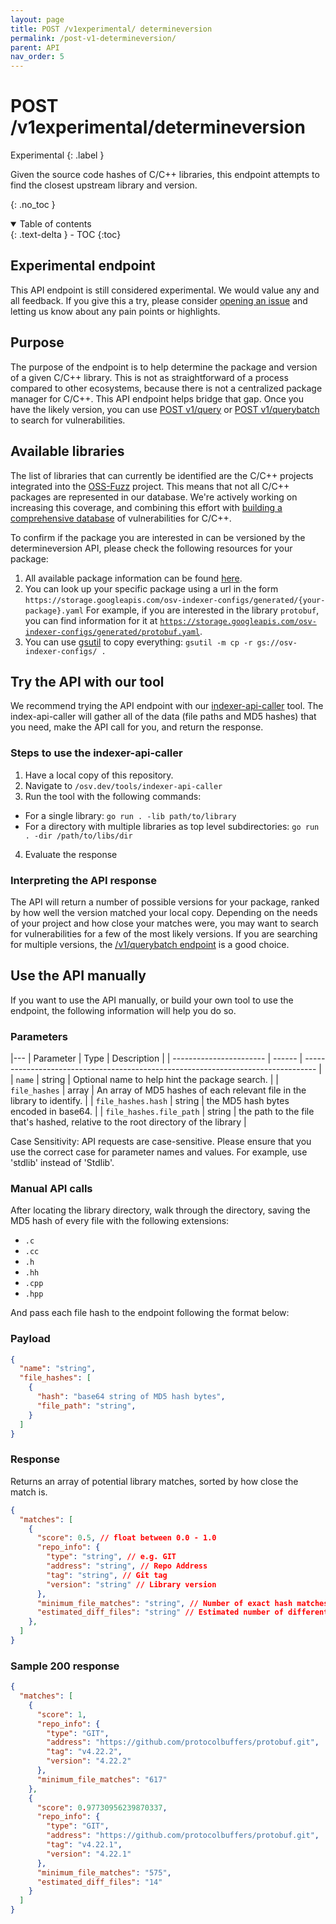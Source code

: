 ```yaml
---
layout: page
title: POST /v1experimental/ determineversion
permalink: /post-v1-determineversion/
parent: API
nav_order: 5
---
```

# POST /v1experimental/determineversion
Experimental
{: .label }

Given the source code hashes of C/C++ libraries, this endpoint attempts to find the closest upstream library and version.

{: .no_toc }

<details open markdown="block">
  <summary>
    Table of contents
  </summary>
  {: .text-delta }
- TOC
{:toc}
</details>

## Experimental endpoint

This API endpoint is still considered experimental. We would value any and all feedback. If you give this a try, please consider [opening an issue](https://github.com/google/osv.dev/issues/new) and letting us know about any pain points or highlights.

## Purpose
The purpose of the endpoint is to help determine the package and version of a given C/C++ library. This is not as straightforward of a process compared to other ecosystems, because there is not a centralized package manager for C/C++. This API endpoint helps bridge that gap. Once you have the likely version, you can use [POST v1/query](post-v1-query.md) or [POST v1/querybatch](post-v1-querybatch.md) to search for vulnerabilities.

## Available libraries
The list of libraries that can currently be identified are the C/C++ projects integrated into the [OSS-Fuzz](https://google.github.io/oss-fuzz/) project.
This means that not all C/C++ packages are represented in our database. We're actively working on increasing this coverage, and combining this effort with [building a comprehensive database](https://github.com/google/osv.dev/issues/783) of vulnerabilities for C/C++.

To confirm if the package you are interested in can be versioned by the determineversion API, please check the following resources for your package:

1. All available package information can be found [here](https://storage.googleapis.com/osv-indexer-configs).
2. You can look up your specific package using a url in the form <!-- markdown-link-check-disable --> `https://storage.googleapis.com/osv-indexer-configs/generated/{your-package}.yaml` <!-- markdown-link-check-enable--> For example, if you are interested in the library `protobuf`, you can find information for it at [`https://storage.googleapis.com/osv-indexer-configs/generated/protobuf.yaml`](https://storage.googleapis.com/osv-indexer-configs/generated/protobuf.yaml).
3. You can use [gsutil](https://cloud.google.com/storage/docs/gsutil) to copy everything: `gsutil -m cp -r gs://osv-indexer-configs/ .`

## Try the API with our tool

We recommend trying the API endpoint with our [indexer-api-caller](https://github.com/google/osv.dev/tree/master/tools/indexer-api-caller) tool. The index-api-caller will gather all of the data (file paths and MD5 hashes) that you need, make the API call for you, and return the response.

### Steps to use the indexer-api-caller

1. Have a local copy of this repository.
2. Navigate to `/osv.dev/tools/indexer-api-caller`
3. Run the tool with the following commands:
  - For a single library: `go run . -lib path/to/library`
  - For a directory with multiple libraries as top level subdirectories: `go run . -dir /path/to/libs/dir`
4. Evaluate the response


### Interpreting the API response

The API will return a number of possible versions for your package, ranked by how well the version matched your local copy. Depending on the needs of your project and how close your matches were, you may want to search for vulnerabilities for a few of the most likely versions. If you are searching for multiple versions, the [/v1/querybatch endpoint](post-v1-querybatch.md) is a good choice.


## Use the API manually

If you want to use the API manually, or build your own tool to use the endpoint, the following information will help you do so.

### Parameters

|---
| Parameter               | Type   | Description                                                                       |
| ----------------------- | ------ | --------------------------------------------------------------------------------- |
| `name`                  | string | Optional name to help hint the package search.                                    |
| `file_hashes`           | array  | An array of MD5 hashes of each relevant file in the library to identify.          |
| `file_hashes.hash`      | string | the MD5 hash bytes encoded in base64.                                             |
| `file_hashes.file_path` | string | the path to the file that's hashed, relative to the root directory of the library |

Case Sensitivity: API requests are case-sensitive. Please ensure that you use the correct case for parameter names and values. For example, use 'stdlib' instead of 'Stdlib'.

### Manual API calls
After locating the library directory, walk through the directory, saving the MD5 hash of every file with the following extensions:

- `.c`
- `.cc`
- `.h`
- `.hh`
- `.cpp`
- `.hpp`

And pass each file hash to the endpoint following the format below:

### Payload
```json
{
  "name": "string",
  "file_hashes": [
    {
      "hash": "base64 string of MD5 hash bytes",
      "file_path": "string",
    }
  ]
}
```

### Response
Returns an array of potential library matches, sorted by how close the match is.
```json
{
  "matches": [
    {
      "score": 0.5, // float between 0.0 - 1.0
      "repo_info": {
        "type": "string", // e.g. GIT
        "address": "string", // Repo Address
        "tag": "string", // Git tag
        "version": "string" // Library version
      },
      "minimum_file_matches": "string", // Number of exact hash matches
      "estimated_diff_files": "string" // Estimated number of different files
    },
  ]
}
```

### Sample 200 response
```json
{
  "matches": [
    {
      "score": 1,
      "repo_info": {
        "type": "GIT",
        "address": "https://github.com/protocolbuffers/protobuf.git",
        "tag": "v4.22.2",
        "version": "4.22.2"
      },
      "minimum_file_matches": "617"
    },
    {
      "score": 0.97730956239870337,
      "repo_info": {
        "type": "GIT",
        "address": "https://github.com/protocolbuffers/protobuf.git",
        "tag": "v4.22.1",
        "version": "4.22.1"
      },
      "minimum_file_matches": "575",
      "estimated_diff_files": "14"
    }
  ]
}

```